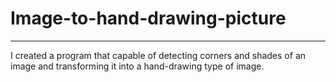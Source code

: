 # Image-to-hand-drawing-picture
-------------------------------------------------------------------------
I created a program that capable of detecting corners and shades of an image and transforming it into a hand-drawing type of image.
